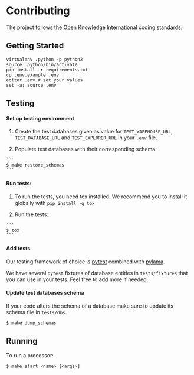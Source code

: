 # Contributing

The project follows the [Open Knowledge International coding standards](https://github.com/okfn/coding-standards).

## Getting Started

```
virtualenv .python -p python2
source .python/bin/activate
pip install -r requirements.txt
cp .env.example .env
editor .env # set your values
set -a; source .env
```

## Testing

#### Set up testing environment
  1. Create the test databases given as value for `TEST_WAREHOUSE_URL`, `TEST_DATABASE_URL` and `TEST_EXPLORER_URL`
  in your `.env` file.

  2. Populate test databases with their corresponding schema:


    ```
    $ make restore_schemas
    ```

#### Run tests:
  1. To run the tests, you need tox installed. We recommend you to install it globally with ```pip install -g tox```

  2. Run the tests:

    ```
    $ tox
    ```

#### Add tests

  Our testing framework of choice is [pytest](http://doc.pytest.org/en/latest/) combined with [pylama](https://pypi.python.org/pypi/pylama).

  We have several `pytest` fixtures of database entities in `tests/fixtures` that you can use in your tests. Feel free to add more if needed.


#### Update test databases schema

  If your code alters the schema of a database make sure to update its schema file in
  `tests/dbs`.

  ```
  $ make dump_schemas
  ```

## Running

To run a processor:

```
$ make start <name> [<args>]
```

